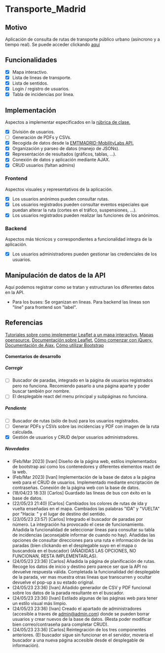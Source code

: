 # Transporte_Madrid


## Motivo
Aplicación de consulta de rutas de transporte público urbano (asíncrono y a tiempo real).
Se puede acceder clickando [aquí](http://webalumnos.tlm.unavarra.es:10731/pruebas_Carlos/)

## Funcionalidades
- [x] Mapa interactivo.
- [x] Lista de lineas de transporte.
- [x] Lista de sentidos.
- [x] Login / registro de usuarios.
- [x] Tabla de incidencias por linea.

## Implementación
Aspectos a implementar especificados en la [rúbrica de clase.](https://miaulario.unavarra.es/access/content/group/2022_0_240603_1_G/Practica/Criterios%20de%20correccion%20-%20Trabajo%20final.pdf)
- [x] División de usuarios.
- [ ] Generación de PDFs y CSVs.
- [x] Recogida de datos desde la [EMTMADRID-MobilityLabs API.](https://apidocs.emtmadrid.es/)
- [x] Organización y parseo de datos (manejo de JSONs).
- [x] Representación de resultados (gráficos, tablas, ...).
- [x] Conexión de datos y aplicación mediante AJAX.
- [x] CRUD usuarios (faltan admins)

### Frontend
Aspectos visuales y representativos de la aplicación.
- [x] Los usuarios anónimos pueden consultar rutas.
- [x] Los usuarios registrados pueden consultar eventos especiales que puedan alterar la ruta (cortes en el tráfico, suspensiones, ...).
- [x] Los usuarios registrados pueden realizar las funciones de los anónimos.

### Backend
Aspectos más técnicos y correspondientes a funcionalidad integra de la aplicación.
- [x] Los usuarios administradores pueden gestionar las credenciales de los usuarios.

## Manipulación de datos de la API
Aquí podemos registrar como se tratan y estructuran los diferentes datos en la API.
- Para los buses:   Se organizan en lineas.
                    Para backend las lineas son "line" para frontend son "label".

## Referencias
[Tutoriales sobre como implementar Leaflet a un mapa interactivo.](https://leafletjs.com/examples/quick-start/)
[Mapas opensource.](https://www.openstreetmap.org/#map=16/40.4167/-3.7033)
[Documentación sobre Leaflet.](https://leafletjs.com/reference.html) 
[Cómo comenzar con jQuery.](https://www.w3schools.com/jquery/jquery_get_started.asp)
[Documentación de Ajax.](http://api.jquery.com/jquery.ajax/)
[Cómo utilizar Bootstrap](https://getbootstrap.com/docs/5.3/getting-started/introduction/)


#### Comentarios de desarrollo
##### Corregir
- [ ] Buscador de paradas, integrado en la página de usuarios registrados pero no funciona.
        Recomiendo pasarlo a una página aparte y poder buscar también por nombre.
- [ ] El desplegable react del menu principal y subpáginas no funciona.
##### Pendiente
- [ ] Buscador de rutas (sólo de bus) para los usuarios registrados.
- [ ] Generar PDFs y CSVs sobre las incidencias y PDF con imagen de la ruta calculada.
- [x] Gestión de usuarios y CRUD de/por usuarios administradores.
##### Novedades
- (Feb/Mar 2023)   [Ivan]    Diseño de la página web, estilos implementados de bootstrap así como los contenedores y diferentes elementos react
                             de la web.
- (Feb/Mar 2023)   [Ivan]    Implementación de la base de datos a la página web para el CRUD de usuarios. Implementado mediante encriptación de
                             contraseñas. Conexión de la página web con la base de datos.
- (18/04/23 18:33) [Carlos]  Guardado las líneas de bus con éxito en la base de datos.
- (22/05/23 21:40) [Carlos]  Cambiados los colores de rutas de ida y vuelta enseñadas en el mapa. Cambiados las palabras "IDA" y "VUELTA" por
                             "Hacia: " y el lugar de destino del sentido.
- (23/05/23 23:57) [Carlos]  Integrado el buscador de paradas por número. La integración ha provocado el cese de funcionamiento.
                             Añadida la funcionalidad de seleccionar líneas para consultar su tabla de incidencias (aconsejable informar de cuando no hay).
                             Añadidas las opciones de consultar direcciones para una ruta e información de las paradas (bien clickando en el desplegable suyo
                             en el mapa o buscandola en el buscador) (AÑADIDAS LAS OPCIONES, NO FUNCIONAN, RESTA IMPLEMENTARLAS).
- (24/05/23 23:36) [Carlos]  Añadida la página de planificación de rutas. Recoge los datos de inicio y destino pero parece ser que la API no devuelve
                             respuesta válida. Completada la funcionalidad del desplegable de la parada, ver mas muestra otras lineas que transcurren y ocultar
                             devuelve el pop-up a su estado original.
- (24/05/23 23:36) [Ivan]    Añadido generador de CSV y PDF funcional sobre los datos de la parada resultante en el buscador.
- (24/05/23 23:36) [Ivan]    Estilado algunas de las páginas web para tener un estilo visual más limpio.
- (24/05/23 23:36) [Ivan]    Creado el apartado de administradores (accesible a traves de admin@admin.com) donde se pueden borrar usuarios y crear nuevos de la
                             base de datos. (Resta poder modificar bien correo/contraseña para completar CRUD).
- (24/05/23 23:36) [Carlos]  Reintegración de los tres componentes anteriores. (El buscador sigue sin funcionar en el servidor, movería el buscador a una nueva página
                             accesible desde el desplegable de información).
